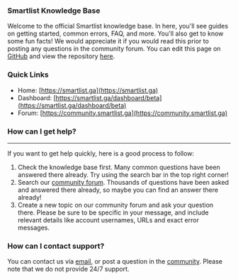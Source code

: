 ### Smartlist Knowledge Base
Welcome to the official Smartlist knowledge base. In here, you'll see guides on getting started, common errors, FAQ, and more. You'll also get to know some fun facts! We would appreciate it if you would read this prior to posting any questions in the community forum. You can edit this page on [GitHub](https://github.com/Smartlist-app/docs/edit/main/docs/README.md) and view the repository [here](https://github.com/Smartlist-app).


### Quick Links

* Home: [https://smartlist.ga](https://smartlist.ga)
* Dashboard: [https://smartlist.ga/dashboard/beta](https://smartlist.ga/dashboard/beta)
* Forum: [https://community.smartlist.ga](https://community.smartlist.ga)


### How can I get help? 
---

If you want to get help quickly, here is a good process to follow:

1.  Check the knowledge base first. Many common questions have been answered there already. Try using the search bar in the top right corner!
2.  Search our [community forum](https://forum.infinityfree.net/search). Thousands of questions have been asked and answered there already, so maybe you can find an answer there already!
3.  Create a new topic on our community forum and ask your question there. Please be sure to be specific in your message, and include relevant details like account usernames, URLs and exact error messages.

### How can I contact support? 
You can contact us via [email](mailto:hello@homebase.rf.gd), or post a question in the [community](https://community.smartlist.ga/). Please note that we do not provide 24/7 support. 
